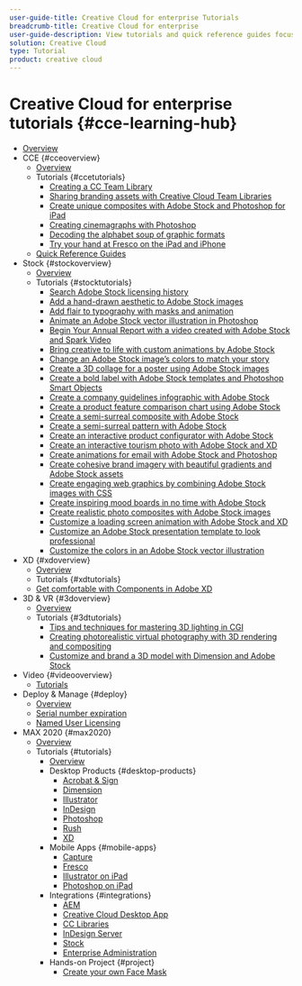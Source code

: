 ```yaml
---
user-guide-title: Creative Cloud for enterprise Tutorials
breadcrumb-title: Creative Cloud for enterprise
user-guide-description: View tutorials and quick reference guides focused on Creative Cloud for enterprise.
solution: Creative Cloud
type: Tutorial
product: creative cloud
---
```


# Creative Cloud for enterprise tutorials {#cce-learning-hub}

+ [Overview](overview.md)
+ CCE {#cceoverview}
  + [Overview](cce/overview-cce.md)
  + Tutorials {#ccetutorials}
    + [Creating a CC Team Library](cce/ccteamlibraries.md)
    + [Sharing branding assets with Creative Cloud Team Libraries](cce/sharedcclibraries.md)
    + [Create unique composites with Adobe Stock and Photoshop for iPad](cce/compositepsipad.md)
    + [Creating cinemagraphs with Photoshop](cce/cinemagraphps.md)
    + [Decoding the alphabet soup of graphic formats](cce/alphabetsoup.md)
    + [Try your hand at Fresco on the iPad and iPhone](cce/frescoworkshop.md)
  + [Quick Reference Guides](quick-reference/overview-ref.md)
+ Stock {#stockoverview}
  + [Overview](stock/overview-stock.md)
  + Tutorials {#stocktutorials}
    + [Search Adobe Stock licensing history](stock/searchstock.md)
    + [Add a hand-drawn aesthetic to Adobe Stock images](stock/handdrawn.md)
    + [Add flair to typography with masks and animation](stock/flairtypography.md)
    + [Animate an Adobe Stock vector illustration in Photoshop](stock/animatevector.md)
    + [Begin Your Annual Report with a video created with Adobe Stock and Spark Video](stock/annualreport.md)
    + [Bring creative to life with custom animations by Adobe Stock](stock/customanimations.md)
    + [Change an Adobe Stock image’s colors to match your story](stock/changecolors.md)
    + [Create a 3D collage for a poster using Adobe Stock images](stock/collage.md)
    + [Create a bold label with Adobe Stock templates and Photoshop Smart Objects](stock/boldlabel.md)
    + [Create a company guidelines infographic with Adobe Stock](stock/infographic.md)
    + [Create a product feature comparison chart using Adobe Stock](stock/featurecomparison.md)
    + [Create a semi-surreal composite with Adobe Stock](stock/surrealcomposite.md)
    + [Create a semi-surreal pattern with Adobe Stock](stock/surrealpattern.md)
    + [Create an interactive product configurator with Adobe Stock](stock/productconfigurator.md)
    + [Create an interactive tourism photo with Adobe Stock and XD](stock/interactivetourismphoto.md)
    + [Create animations for email with Adobe Stock and Photoshop](stock/animationemail.md)
    + [Create cohesive brand imagery with beautiful gradients and Adobe Stock assets](stock/brandgradients.md)
    + [Create engaging web graphics by combining Adobe Stock images with CSS](stock/webgraphics.md)
    + [Create inspiring mood boards in no time with Adobe Stock](stock/moodboard.md)
    + [Create realistic photo composites with Adobe Stock images](stock/realisticcomposite.md)
    + [Customize a loading screen animation with Adobe Stock and XD](stock/loadingscreen.md)
    + [Customize an Adobe Stock presentation template to look professional](stock/presentationtemplate.md)
    + [Customize the colors in an Adobe Stock vector illustration](stock/customizecolors.md)
+ XD {#xdoverview}
  + [Overview](xd/overview-xd.md)
  + Tutorials {#xdtutorials}
   + [Get comfortable with Components in Adobe XD](xd/components.md)
+ 3D & VR {#3doverview}
  + [Overview](3di/overview-3di.md)
  + Tutorials {#3dtutorials}
    + [Tips and techniques for mastering 3D lighting in CGI](3di/mastering3dlighting.md)
    + [Creating photorealistic virtual photography with 3D rendering and compositing](3di/photorealistic.md)
    + [Customize and brand a 3D model with Dimension and Adobe Stock](3di/3ddimensionstock.md)
+ Video {#videooverview}
  + [Tutorials](dva/overview-dva.md)
+ Deploy & Manage {#deploy}
  + [Overview](deploy/overview-deploy.md)
  + [Serial number expiration](deploy/cceserial.md)
  + [Named User Licensing](deploy/nameduserlicensing.md)
+ MAX 2020 {#max2020}
  + [Overview](max2020/overview-max.md)
  + Tutorials {#tutorials}
    + [Overview](max2020/maxtutorials.md)
    + Desktop Products {#desktop-products}
      + [Acrobat & Sign](max2020/acrobat-sign.md)
      + [Dimension](max2020/dimension.md)
      + [Illustrator](max2020/illustrator.md)
      + [InDesign](max2020/indesign.md)
      + [Photoshop](max2020/photoshop.md)
      + [Rush](max2020/rush.md)
      + [XD](max2020/xd.md)
    + Mobile Apps {#mobile-apps}
      + [Capture](max2020/capture.md)
      + [Fresco](max2020/fresco.md)
      + [Illustrator on iPad](max2020/illustratoripad.md)
      + [Photoshop on iPad](max2020/photoshopipad.md)
    + Integrations {#integrations}
      + [AEM](max2020/aem.md)
      + [Creative Cloud Desktop App](max2020/creativeclouddesktopapp.md)
      + [CC Libraries](max2020/cclibraries.md)
      + [InDesign Server](max2020/indesignserver.md)
      + [Stock](max2020/stock.md)
      + [Enterprise Administration](max2020/enterprise.md)
    + Hands-on Project {#project}
      + [Create your own Face Mask](max2020/handsonproject.md)